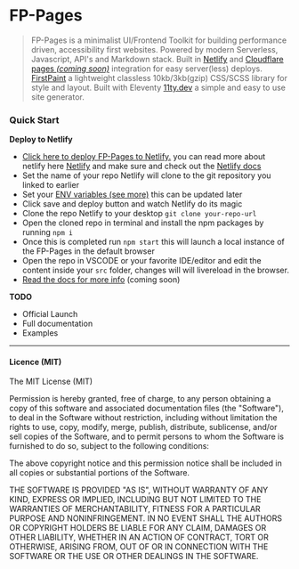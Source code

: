 # FP-Pages

> FP-Pages is a minimalist UI/Frontend Toolkit for building performance driven, accessibility first websites. Powered by modern Serverless, Javascript, API's and Markdown stack. Built in [Netlify](https://www.netlify.com/) and [Cloudflare pages *(coming soon)*](https://pages.cloudflare.com/) integration for easy server(less) deploys.  [FirstPaint](https://npmjs.org/package/@shawnsandy/first-paint) a lightweight classless 10kb/3kb(gzip) CSS/SCSS library for style and layout. Built with Eleventy [11ty.dev](https://11ty.dev) a simple and easy to use site generator.

<!-- > [Eleventy](https://11ty.dev) and [FirstPaint](https://www.npmjs.com/package/@shawnsandy/first-paint) a classless CSS/SCSS library. -->

### Quick Start

**Deploy to Netlify**

* [Click here to deploy FP-Pages to Netlify.](https://app.netlify.com/start/deploy?repository=https://github.com/shawn-sandy/fp-pages) you can read more about netlify here [Netlify](https://www.netlify.com/) and make sure and check out the [Netlify docs](https://docs.netlify.com/)
* Set the name of your repo Netlify will clone to the git repository you linked to earlier
* Set your [ENV variables (see more)](#env-config) this can be updated later
* Click save and deploy button and watch Netlify do its magic
* Clone the repo Netlify to your desktop `git clone your-repo-url`
* Open the cloned repo in terminal and install the npm packages by running `npm i`
* Once this is completed run `npm start` this will launch a local instance of the FP-Pages in the default browser
* Open the repo in VSCODE or your favorite IDE/editor and edit the content inside your `src` folder, changes will will livereload in the browser.
* [Read the docs for more info](/GUIDE.md) (coming soon)

**TODO**

* Official Launch
* Full documentation
* Examples

-----

#### Licence (MIT)

The MIT License (MIT)

Permission is hereby granted, free of charge, to any person obtaining a copy of this software and associated documentation files (the "Software"), to deal in the Software without restriction, including without limitation the rights to use, copy, modify, merge, publish, distribute, sublicense, and/or sell copies of the Software, and to permit persons to whom the Software is furnished to do so, subject to the following conditions:

The above copyright notice and this permission notice shall be included in all copies or substantial portions of the Software.

THE SOFTWARE IS PROVIDED "AS IS", WITHOUT WARRANTY OF ANY KIND, EXPRESS OR IMPLIED, INCLUDING BUT NOT LIMITED TO THE WARRANTIES OF MERCHANTABILITY, FITNESS FOR A PARTICULAR PURPOSE AND NONINFRINGEMENT. IN NO EVENT SHALL THE AUTHORS OR COPYRIGHT HOLDERS BE LIABLE FOR ANY CLAIM, DAMAGES OR OTHER LIABILITY, WHETHER IN AN ACTION OF CONTRACT, TORT OR OTHERWISE, ARISING FROM, OUT OF OR IN CONNECTION WITH THE SOFTWARE OR THE USE OR OTHER DEALINGS IN THE SOFTWARE.
